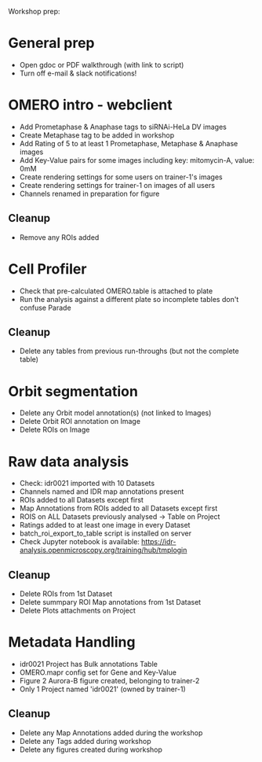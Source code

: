 
Workshop prep:

General prep
============

 - Open gdoc or PDF walkthrough (with link to script)
 - Turn off e-mail & slack notifications!


OMERO intro - webclient
=======================

 - Add Prometaphase & Anaphase tags to siRNAi-HeLa DV images
 - Create Metaphase tag to be added in workshop
 - Add Rating of 5 to at least 1 Prometaphase, Metaphase & Anaphase images
 - Add Key-Value pairs for some images including key: mitomycin-A, value: 0mM
 - Create rendering settings for some users on trainer-1's images
 - Create rendering settings for trainer-1 on images of all users
 - Channels renamed in preparation for figure

Cleanup
-------

 - Remove any ROIs added


Cell Profiler
=============

 - Check that pre-calculated OMERO.table is attached to plate
 - Run the analysis against a different plate so incomplete tables don't confuse Parade

Cleanup
-------

 - Delete any tables from previous run-throughs (but not the complete table)


Orbit segmentation
==================

 - Delete any Orbit model annotation(s) (not linked to Images)
 - Delete Orbit ROI annotation on Image
 - Delete ROIs on Image


Raw data analysis
=================

 - Check: idr0021 imported with 10 Datasets
 - Channels named and IDR map annotations present
 - ROIs added to all Datasets except first
 - Map Annotations from ROIs added to all Datasets except first
 - ROIS on ALL Datasets previously analysed -> Table on Project
 - Ratings added to at least one image in every Dataset
 - batch_roi_export_to_table script is installed on server
 - Check Jupyter notebook is available: https://idr-analysis.openmicroscopy.org/training/hub/tmplogin

Cleanup
-------

 - Delete ROIs from 1st Dataset
 - Delete summpary ROI Map annotations from 1st Dataset
 - Delete Plots attachments on Project


Metadata Handling
=================

 - idr0021 Project has Bulk annotations Table
 - OMERO.mapr config set for Gene and Key-Value
 - Figure 2 Aurora-B figure created, belonging to trainer-2
 - Only 1 Project named 'idr0021' (owned by trainer-1)


Cleanup
-------

 - Delete any Map Annotations added during the workshop
 - Delete any Tags added during workshop
 - Delete any figures created during workshop
